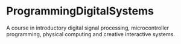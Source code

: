 # ProgrammingDigitalSystems
A course in introductory digital signal processing, microcontroller programming, physical computing and creative interactive systems.
